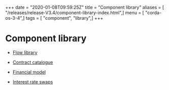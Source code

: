 +++
date = "2020-01-08T09:59:25Z"
title = "Component library"
aliases = [ "/releases/release-V3.4/component-library-index.html",]
menu = [ "corda-os-3-4",]
tags = [ "component", "library",]
+++


# Component library


* [Flow library](flow-library.md)

* [Contract catalogue](contract-catalogue.md)

* [Financial model](financial-model.md)

* [Interest rate swaps](contract-irs.md)



